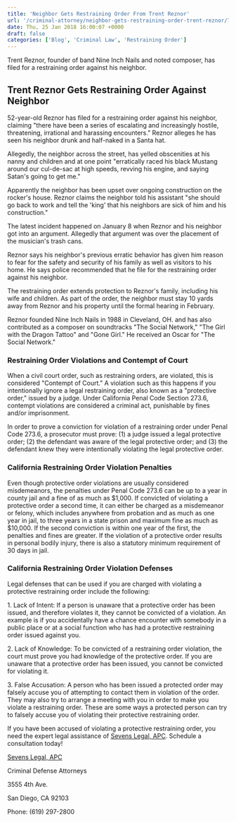 ```yaml
---
title: 'Neighbor Gets Restraining Order From Trent Reznor'
url: '/criminal-attorney/neighbor-gets-restraining-order-trent-reznor/766/'
date: Thu, 25 Jan 2018 16:00:07 +0000
draft: false
categories: ['Blog', 'Criminal Law', 'Restraining Order']
---
```


Trent Reznor, founder of band Nine Inch Nails and noted composer, has filed for a restraining order against his neighbor.

Trent Reznor Gets Restraining Order Against Neighbor
----------------------------------------------------

52-year-old Reznor has filed for a restraining order against his neighbor, claiming "there have been a series of escalating and increasingly hostile, threatening, irrational and harassing encounters." Reznor alleges he has seen his neighbor drunk and half-naked in a Santa hat.

Allegedly, the neighbor across the street, has yelled obscenities at his nanny and children and at one point "erratically raced his black Mustang around our cul-de-sac at high speeds, revving his engine, and saying Satan's going to get me."

Apparently the neighbor has been upset over ongoing construction on the rocker's house. Reznor claims the neighbor told his assistant "she should go back to work and tell the 'king' that his neighbors are sick of him and his construction."

The latest incident happened on January 8 when Reznor and his neighbor got into an argument. Allegedly that argument was over the placement of the musician's trash cans.

Reznor says his neighbor's previous erratic behavior has given him reason to fear for the safety and security of his family as well as visitors to his home. He says police recommended that he file for the restraining order against his neighbor.

The restraining order extends protection to Reznor's family, including his wife and children. As part of the order, the neighbor must stay 10 yards away from Reznor and his property until the formal hearing in February.

Reznor founded Nine Inch Nails in 1988 in Cleveland, OH. and has also contributed as a composer on soundtracks "The Social Network," "The Girl with the Dragon Tattoo" and "Gone Girl." He received an Oscar for "The Social Network."

### Restraining Order Violations and Contempt of Court

When a civil court order, such as restraining orders, are violated, this is considered "Contempt of Court." A violation such as this happens if you intentionally ignore a legal restraining order, also known as a "protective order," issued by a judge. Under California Penal Code Section 273.6, contempt violations are considered a criminal act, punishable by fines and/or imprisonment.

In order to prove a conviction for violation of a restraining order under Penal Code 273.6, a prosecutor must prove: (1) a judge issued a legal protective order; (2) the defendant was aware of the legal protective order; and (3) the defendant knew they were intentionally violating the legal protective order.

### California Restraining Order Violation Penalties

Even though protective order violations are usually considered misdemeanors, the penalties under Penal Code 273.6 can be up to a year in county jail and a fine of as much as $1,000. If convicted of violating a protective order a second time, it can either be charged as a misdemeanor or felony, which includes anywhere from probation and as much as one year in jail, to three years in a state prison and maximum fine as much as $10,000. If the second conviction is within one year of the first, the penalties and fines are greater. If the violation of a protective order results in personal bodily injury, there is also a statutory minimum requirement of 30 days in jail.

### California Restraining Order Violation Defenses

Legal defenses that can be used if you are charged with violating a protective restraining order include the following:

1\. Lack of Intent: If a person is unaware that a protective order has been issued, and therefore violates it, they cannot be convicted of a violation. An example is if you accidentally have a chance encounter with somebody in a public place or at a social function who has had a protective restraining order issued against you.

2\. Lack of Knowledge: To be convicted of a restraining order violation, the court must prove you had knowledge of the protective order. If you are unaware that a protective order has been issued, you cannot be convicted for violating it.

3\. False Accusation: A person who has been issued a protected order may falsely accuse you of attempting to contact them in violation of the order. They may also try to arrange a meeting with you in order to make you violate a restraining order. These are some ways a protected person can try to falsely accuse you of violating their protective restraining order.

If you have been accused of violating a protective restraining order, you need the expert legal assistance of [Sevens Legal, APC](https://www.sevenslegal.com/ "Sevens Legal, APC"). Schedule a consultation today!

[Sevens Legal, APC](https://www.sevenslegal.com/ "Sevens Legal, APC")

Criminal Defense Attorneys

3555 4th Ave.

San Diego, CA 92103

Phone: (619) 297-2800